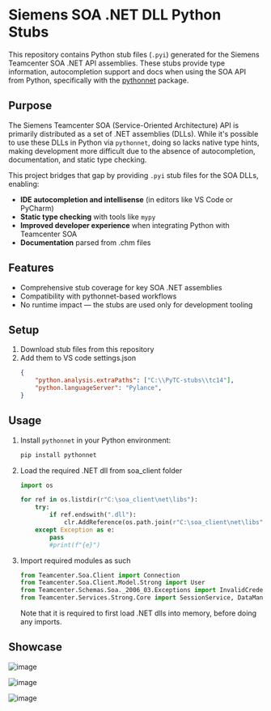 # Siemens SOA .NET DLL Python Stubs

This repository contains Python stub files (`.pyi`) generated for the Siemens Teamcenter SOA .NET API assemblies. These stubs provide type information, autocompletion support and docs when using the SOA API from Python, specifically with the [pythonnet](https://github.com/pythonnet/pythonnet) package.

## Purpose

The Siemens Teamcenter SOA (Service-Oriented Architecture) API is primarily distributed as a set of .NET assemblies (DLLs). While it's possible to use these DLLs in Python via `pythonnet`, doing so lacks native type hints, making development more difficult due to the absence of autocompletion, documentation, and static type checking.

This project bridges that gap by providing `.pyi` stub files for the SOA DLLs, enabling:

- **IDE autocompletion and intellisense** (in editors like VS Code or PyCharm)
- **Static type checking** with tools like `mypy`
- **Improved developer experience** when integrating Python with Teamcenter SOA
- **Documentation** parsed from .chm files

## Features

- Comprehensive stub coverage for key SOA .NET assemblies
- Compatibility with pythonnet-based workflows
- No runtime impact — the stubs are used only for development tooling

## Setup

1. Download stub files from this repository
2. Add them to VS code settings.json
   ```json
   {
       "python.analysis.extraPaths": ["C:\\PyTC-stubs\\tc14"],
       "python.languageServer": "Pylance",
   }
   ```

## Usage

1. Install `pythonnet` in your Python environment:

   ```bash
   pip install pythonnet
   ```
2. Load the required .NET dll from soa_client folder
    ```python
    import os

    for ref in os.listdir(r"C:\soa_client\net\libs"):
        try:
            if ref.endswith(".dll"):
                clr.AddReference(os.path.join(r"C:\soa_client\net\libs", ref))
        except Exception as e:
            pass
            #print(f"{e}")
    ```

3. Import required modules as such

    ```python
    from Teamcenter.Soa.Client import Connection
    from Teamcenter.Soa.Client.Model.Strong import User
    from Teamcenter.Schemas.Soa._2006_03.Exceptions import InvalidCredentialsException
    from Teamcenter.Services.Strong.Core import SessionService, DataManagementService
    ```

    Note that it is required to first load .NET dlls into memory, before doing any imports.

## Showcase

![image](https://github.com/user-attachments/assets/cbd17f8e-d79c-4aa1-99ae-12f9715a14bc)

![image](https://github.com/user-attachments/assets/568fe0b6-b945-44b7-854e-b5b5be6f524e)

![image](https://github.com/user-attachments/assets/8921a127-3042-4539-9503-d8c20e99cdfb)
